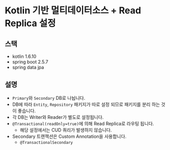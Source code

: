 
# Kotlin 기반 멀티데이터소스 + Read Replica 설정

## 스택 

- kotlin 1.6.10
- spring boot 2.5.7
- spring data jpa


## 설명

- `Primary`와 `Secondary` DB로 나뉩니다.
- DB에 따라 `Entity`, `Repository` 패키지가 따로 설정 되므로 패키지를 분리 하는 것이 좋습니다.
- 각 DB는 Writer와 Reader가 별도로 설정됩니다.
- `@Transactional(readOnly=true)`에 의해 Read Replica로 라우팅 됩니다.
  - 해당 설정에서는 CUD 쿼리가 발생하지 않습니다.
- Secondary 트랜잭션은 Custom Annotation을 사용합니다.
  - `@TransactionalSecondary`
